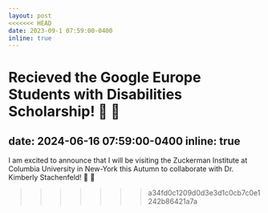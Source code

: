 ```yaml
---
layout: post
<<<<<<< HEAD
date: 2023-09-1 07:59:00-0400
inline: true
---
```


Recieved the Google Europe Students with Disabilities Scholarship! 🎉 🍊
=======
date: 2024-06-16 07:59:00-0400
inline: true
---

I am excited to announce that I will be visiting the Zuckerman Institute at Columbia University in New-York this Autumn to collaborate with Dr. Kimberly Stachenfeld! 🎉 🍊
>>>>>>> a34fd0c1209d0d3e3d1c0cb7c0e1242b86421a7a
